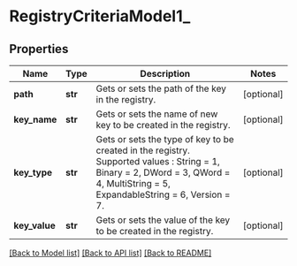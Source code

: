 # RegistryCriteriaModel1_

## Properties
Name | Type | Description | Notes
------------ | ------------- | ------------- | -------------
**path** | **str** | Gets or sets the path of the key in the registry. | [optional] 
**key_name** | **str** | Gets or sets the name of new key to be created in the registry. | [optional] 
**key_type** | **str** | Gets or sets the type of key to be created in the registry. Supported values : String &#x3D; 1, Binary &#x3D; 2, DWord &#x3D; 3, QWord &#x3D; 4, MultiString &#x3D; 5, ExpandableString &#x3D; 6, Version &#x3D; 7. | [optional] 
**key_value** | **str** | Gets or sets the value of the key to be created in the registry. | [optional] 

[[Back to Model list]](../README.md#documentation-for-models) [[Back to API list]](../README.md#documentation-for-api-endpoints) [[Back to README]](../README.md)


